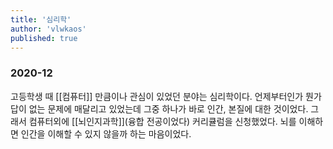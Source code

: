 ```yaml
---
title: '심리학'
author: 'vlwkaos'
published: true
---
```


### 2020-12

고등학생 때 [[컴퓨터]] 만큼이나 관심이 있었던 분야는 심리학이다. 언제부터인가 뭔가 답이 없는 문제에 매달리고 있었는데 그중 하나가 바로 인간, 본질에 대한 것이었다. 그래서 컴퓨터외에 [[뇌인지과학]](융합 전공이었다) 커리큘럼을 신청했었다. 뇌를 이해하면 인간을 이해할 수 있지 않을까 하는 마음이었다.